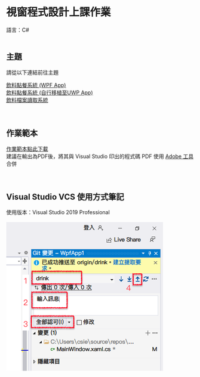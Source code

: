 <h1> 視窗程式設計上課作業 </h1>
語言：C#
<br><br>
<h2>主題</h2>
<pre>請從以下連結前往主題</pre>
<a href="https://github.com/iambjlu/CS_Class/tree/master/drink"> 飲料點餐系統 (WPF App) </a><br>
<a href="https://github.com/iambjlu/CS_Class/tree/master/drink_UWP"> 飲料點餐系統 (自行移植至UWP App) </a><br>
<a href="https://github.com/iambjlu/CS_Class/tree/master/Wpf_File"> 飲料檔案讀取系統 </a><br>
<br><br>
<h2>作業範本</h2>
<a href="https://github.com/iambjlu/CS_class/raw/master/Readme_src/%E8%A6%96%E7%AA%97%E7%A8%8B%E5%BC%8F%E8%A8%AD%E8%A8%88%E7%AC%AC%EF%BC%AE%E6%AC%A1%E4%BD%9C%E6%A5%AD-5a8g0005.docx" target="_blank" download>作業範本點此下載</a><br>建議在輸出為PDF後，將其與 Visual Studio 印出的程式碼 PDF 使用 <a href="https://www.adobe.com/tw/acrobat/online/merge-pdf.html" target="_blank">Adobe 工具</a> 合併
<br><br><br>
<h2>Visual Studio VCS 使用方式筆記</h2>
使用版本：Visual Studio 2019 Professional<br><br>
<img src="https://github.com/iambjlu/CS_class/blob/master/Readme_src/vcs_guide_1100928.png?raw=true"></img>
